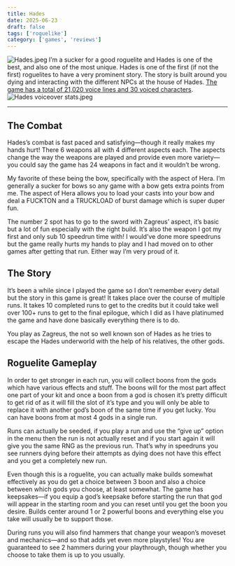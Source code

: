 ```yaml
---
title: Hades
date: 2025-06-23
draft: false
tags: ['roguelike']
category: ['games', 'reviews']
---
```


![Hades.jpeg](/images/Hades.jpeg)
I’m a sucker for a good roguelite and Hades is one of the best, and also one of the most unique. Hades is one of the first (if not the first) roguelites to have a very prominent story. The story is built around you dying and interacting with the different NPCs at the house of Hades. [The game has a total of 21,020 voice lines and 30 voiced characters](https://x.com/SupergiantGames/status/1343986323007238144).![Hades voiceover stats.jpeg](/images/Hades_voiceover_stats.jpeg)
***

## The Combat
Hades’s combat is fast paced and satisfying—though it really makes my hands hurt! There 6 weapons all with 4 different aspects each. The aspects change the way the weapons are played and provide even more variety—you could say the game has 24 weapons in fact and it wouldn’t be wrong.

My favorite of these being the bow, specifically with the aspect of Hera. I’m generally a sucker for bows so any game with a bow gets extra points from me. The aspect of Hera allows you to load your casts into your bow and deal a FUCKTON and a TRUCKLOAD of burst damage which is super duper fun.

The number 2 spot has to go to the sword with Zagreus’ aspect, it’s basic but a lot of fun especially with the right build. It’s also the weapon I got my first and only sub 10 speedrun time with! I would’ve done more speedruns but the game really hurts my hands to play and I had moved on to other games after getting that run. Either way I’m very proud of it.

## The Story
It’s been a while since I played the game so I don’t remember every detail but the story in this game is great! It takes place over the course of multiple runs. It takes 10 completed runs to get to the credits but it could take well over 100+ runs to get to the final epilogue, which I did as I have platinumed the game and have done basically everything there is to do.

You play as Zagreus, the not so well known son of Hades as he tries to escape the Hades underworld with the help of his relatives, the other gods.

## Roguelite Gameplay
In order to get stronger in each run, you will collect boons from the gods which have various effects and stuff. The boons will for the most part affect one part of your kit and once a boon from a god is chosen it’s pretty difficult to get rid of as it will fill the slot of it’s type and you will only be able to replace it with another god’s boon of the same time if you get lucky. You can have boons from at most 4 gods in a single run.

Runs can actually be seeded, if you play a run and use the “give up” option in the menu then the run is not actually reset and if you start again it will give you the same RNG as the previous run. That’s why in speedruns you see runners dying before their attempts as dying does not have this effect and you get a completely new run.

Even though this is a roguelite, you can actually make builds somewhat effectively as you do get a choice between 3 boon and also a choice between which gods you choose, at least somewhat. The game has keepsakes—if you equip a god’s keepsake before starting the run that god will appear in the starting room and you can reset until you get the boon you desire. Builds center around 1 or 2 powerful boons and everything else you take will usually be to support those.

During runs you will also find hammers that change your weapon’s moveset and mechanics—and so that adds yet even more playstyles! You are guaranteed to see 2 hammers during your playthrough, though whether you choose to take them is up to you usually.
